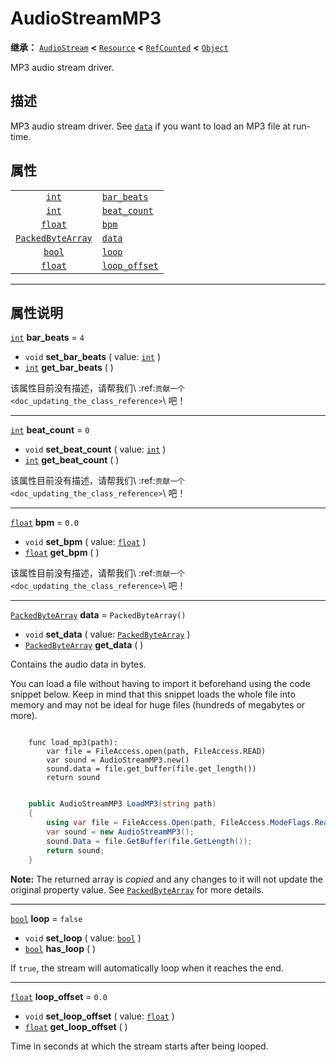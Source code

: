<!-- ⚠ 请勿编辑本文件 ⚠ -->
<!-- 本文档使用脚本从 WeDot 引擎源码仓库生成。 -->
<!-- 生成脚本：https://github.com/WeDot-Engine/WeDot/tree/master/doc/tools/make_md.py； -->
<!-- 原文件：https://github.com/WeDot-Engine/WeDot/tree/master/modules/minimp3/doc_classes/AudioStreamMP3.xml。 -->

<div id="_class_audiostreammp3"></div>

# AudioStreamMP3

**继承：** [`AudioStream`](class_audiostream.md) **<** [`Resource`](class_resource.md) **<** [`RefCounted`](class_refcounted.md) **<** [`Object`](class_object.md)

MP3 audio stream driver.

## 描述

MP3 audio stream driver. See [`data`](class_audiostreammp3.md#class_audiostreammp3_property_data) if you want to load an MP3 file at run-time.

## 属性

|||
|:-:|:--|
| [`int`](class_int.md)                         | [`bar_beats`](class_audiostreammp3.md#class_audiostreammp3_property_bar_beats)     | ``4``                 |
| [`int`](class_int.md)                         | [`beat_count`](class_audiostreammp3.md#class_audiostreammp3_property_beat_count)   | ``0``                 |
| [`float`](class_float.md)                     | [`bpm`](class_audiostreammp3.md#class_audiostreammp3_property_bpm)                 | ``0.0``               |
| [`PackedByteArray`](class_packedbytearray.md) | [`data`](class_audiostreammp3.md#class_audiostreammp3_property_data)               | ``PackedByteArray()`` |
| [`bool`](class_bool.md)                       | [`loop`](class_audiostreammp3.md#class_audiostreammp3_property_loop)               | ``false``             |
| [`float`](class_float.md)                     | [`loop_offset`](class_audiostreammp3.md#class_audiostreammp3_property_loop_offset) | ``0.0``               |

<!-- rst-class:: classref-section-separator -->

---

## 属性说明

<div id="_class_audiostreammp3_property_bar_beats"></div>

[`int`](class_int.md) **bar_beats** = ``4`` <div id="class_audiostreammp3_property_bar_beats"></div>

- `void` **set_bar_beats** ( value: [`int`](class_int.md) )
- [`int`](class_int.md) **get_bar_beats** ( )

该属性目前没有描述，请帮我们\ :ref:`贡献一个 <doc_updating_the_class_reference>`\ 吧！

<!-- rst-class:: classref-item-separator -->

---

<div id="_class_audiostreammp3_property_beat_count"></div>

[`int`](class_int.md) **beat_count** = ``0`` <div id="class_audiostreammp3_property_beat_count"></div>

- `void` **set_beat_count** ( value: [`int`](class_int.md) )
- [`int`](class_int.md) **get_beat_count** ( )

该属性目前没有描述，请帮我们\ :ref:`贡献一个 <doc_updating_the_class_reference>`\ 吧！

<!-- rst-class:: classref-item-separator -->

---

<div id="_class_audiostreammp3_property_bpm"></div>

[`float`](class_float.md) **bpm** = ``0.0`` <div id="class_audiostreammp3_property_bpm"></div>

- `void` **set_bpm** ( value: [`float`](class_float.md) )
- [`float`](class_float.md) **get_bpm** ( )

该属性目前没有描述，请帮我们\ :ref:`贡献一个 <doc_updating_the_class_reference>`\ 吧！

<!-- rst-class:: classref-item-separator -->

---

<div id="_class_audiostreammp3_property_data"></div>

[`PackedByteArray`](class_packedbytearray.md) **data** = ``PackedByteArray()`` <div id="class_audiostreammp3_property_data"></div>

- `void` **set_data** ( value: [`PackedByteArray`](class_packedbytearray.md) )
- [`PackedByteArray`](class_packedbytearray.md) **get_data** ( )

Contains the audio data in bytes.

You can load a file without having to import it beforehand using the code snippet below. Keep in mind that this snippet loads the whole file into memory and may not be ideal for huge files (hundreds of megabytes or more).



```gdscript

    func load_mp3(path):
        var file = FileAccess.open(path, FileAccess.READ)
        var sound = AudioStreamMP3.new()
        sound.data = file.get_buffer(file.get_length())
        return sound
```

```csharp

    public AudioStreamMP3 LoadMP3(string path)
    {
        using var file = FileAccess.Open(path, FileAccess.ModeFlags.Read);
        var sound = new AudioStreamMP3();
        sound.Data = file.GetBuffer(file.GetLength());
        return sound;
    }
```







**Note:** The returned array is *copied* and any changes to it will not update the original property value. See [`PackedByteArray`](class_packedbytearray.md) for more details.

<!-- rst-class:: classref-item-separator -->

---

<div id="_class_audiostreammp3_property_loop"></div>

[`bool`](class_bool.md) **loop** = ``false`` <div id="class_audiostreammp3_property_loop"></div>

- `void` **set_loop** ( value: [`bool`](class_bool.md) )
- [`bool`](class_bool.md) **has_loop** ( )

If `true`, the stream will automatically loop when it reaches the end.

<!-- rst-class:: classref-item-separator -->

---

<div id="_class_audiostreammp3_property_loop_offset"></div>

[`float`](class_float.md) **loop_offset** = ``0.0`` <div id="class_audiostreammp3_property_loop_offset"></div>

- `void` **set_loop_offset** ( value: [`float`](class_float.md) )
- [`float`](class_float.md) **get_loop_offset** ( )

Time in seconds at which the stream starts after being looped.

[^virtual]: 本方法通常需要用户覆盖才能生效。
[^const]: 本方法无副作用，不会修改该实例的任何成员变量。
[^vararg]: 本方法除了能接受在此处描述的参数外，还能够继续接受任意数量的参数。
[^constructor]: 本方法用于构造某个类型。
[^static]: 调用本方法无需实例，可直接使用类名进行调用。
[^operator]: 本方法描述的是使用本类型作为左操作数的有效运算符。
[^bitfield]: 这个值是由下列位标志构成位掩码的整数。
[^void]: 无返回值。
